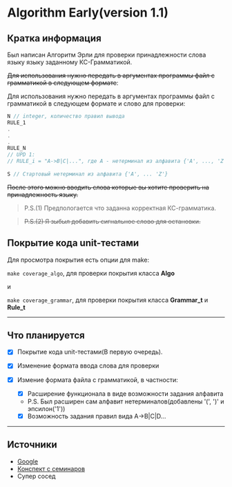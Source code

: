 # **Algorithm Early(version 1.1)**

## Кратка информация

Был написан Алгоритм Эрли для проверки принадлежности слова языку языку заданному КС-Грамматикой.

~~Для использования нужно передать в аргументах программы файл с грамматикой в следующем формате~~:

Для использования нужно передать в аргументах программы файл с грамматикой в следующем формате и слово для проверки:

```c++
N // integer, количество правил вывода
RULE_1
.
.
.
RULE_N  
// UPD 1:
// RULE_i = "A->B|C|...", где A - нетерминал из алфавита {'A', ..., 'Z'}, B - слово из нетерминалов, терминалов  из алфавита {'a', ..., 'z'}, '(', ')' и эпсилона('1').
 
S // Стартовый нетерминал из алфавита {'A', ... 'Z'}
```

~~После этого можно вводить слова которые вы хотите проверить на принадлежность языку.~~
> P.S.(1) Предпологается что заданна корректная КС-грамматика.

> ~~P.S.(2)  Я зыбыл добавить сигнальное слово для остановки.~~

## Покрытие кода unit-тестами

Для просмотра покрытия есть опции для make:

`make coverage_algo`, для проверки покрытия класса **Algo**

и

`make coverage_grammar`, для проверки покрытия класса **Grammar_t** и **Rule_t**

---

## Что планируется

- [x] Покрытие кода unit-тестами(В первую очередь).
- [x] Изменение формата ввода слова для проверки
- [x] Измение формата файла с грамматикой, в частности:

  - [x] Расширение функционала в виде возможности задания алфавита
  - P.S. Был расширен сам алфавит нетерминалов(добавлены '(', ')' и эпсилон('1'))
  - [x] Возможность задания правил вида A->B|C|D...
  
---

## Источники
* [Google](google.ru)
* [Конспект с семинаров](https://drive.google.com/file/d/13Dl96yDiYXGOMoqB2fYzv1GgfyYE7JqN/view)
* Супер сосед